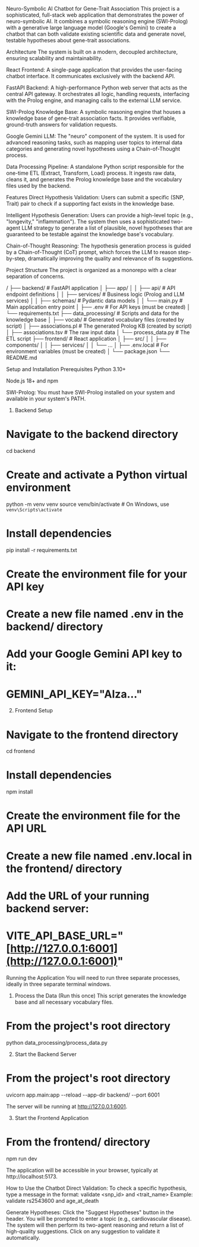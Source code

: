 Neuro-Symbolic AI Chatbot for Gene-Trait Association
This project is a sophisticated, full-stack web application that demonstrates the power of neuro-symbolic AI. It combines a symbolic reasoning engine (SWI-Prolog) with a generative large language model (Google's Gemini) to create a chatbot that can both validate existing scientific data and generate novel, testable hypotheses about gene-trait associations.

Architecture
The system is built on a modern, decoupled architecture, ensuring scalability and maintainability.

React Frontend: A single-page application that provides the user-facing chatbot interface. It communicates exclusively with the backend API.

FastAPI Backend: A high-performance Python web server that acts as the central API gateway. It orchestrates all logic, handling requests, interfacing with the Prolog engine, and managing calls to the external LLM service.

SWI-Prolog Knowledge Base: A symbolic reasoning engine that houses a knowledge base of gene-trait association facts. It provides verifiable, ground-truth answers for validation requests.

Google Gemini LLM: The "neuro" component of the system. It is used for advanced reasoning tasks, such as mapping user topics to internal data categories and generating novel hypotheses using a Chain-of-Thought process.

Data Processing Pipeline: A standalone Python script responsible for the one-time ETL (Extract, Transform, Load) process. It ingests raw data, cleans it, and generates the Prolog knowledge base and the vocabulary files used by the backend.

Features
Direct Hypothesis Validation: Users can submit a specific (SNP, Trait) pair to check if a supporting fact exists in the knowledge base.

Intelligent Hypothesis Generation: Users can provide a high-level topic (e.g., "longevity," "inflammation"). The system then uses a sophisticated two-agent LLM strategy to generate a list of plausible, novel hypotheses that are guaranteed to be testable against the knowledge base's vocabulary.

Chain-of-Thought Reasoning: The hypothesis generation process is guided by a Chain-of-Thought (CoT) prompt, which forces the LLM to reason step-by-step, dramatically improving the quality and relevance of its suggestions.

Project Structure
The project is organized as a monorepo with a clear separation of concerns.

/
├── backend/                  # FastAPI application
│   ├── app/
│   │   ├── api/              # API endpoint definitions
│   │   ├── services/         # Business logic (Prolog and LLM services)
│   │   ├── schemas/          # Pydantic data models
│   │   └── main.py           # Main application entry point
│   ├── .env                  # For API keys (must be created)
│   └── requirements.txt
├── data_processing/          # Scripts and data for the knowledge base
│   ├── vocab/                # Generated vocabulary files (created by script)
│   ├── associations.pl       # The generated Prolog KB (created by script)
│   ├── associations.tsv      # The raw input data
│   └── process_data.py       # The ETL script
├── frontend/                 # React application
│   ├── src/
│   │   ├── components/
│   │   ├── services/
│   │   └── ...
│   ├── .env.local            # For environment variables (must be created)
│   └── package.json
└── README.md

Setup and Installation
Prerequisites
Python 3.10+

Node.js 18+ and npm

SWI-Prolog: You must have SWI-Prolog installed on your system and available in your system's PATH.

1. Backend Setup
# Navigate to the backend directory
cd backend

# Create and activate a Python virtual environment
python -m venv venv
source venv/bin/activate  # On Windows, use `venv\Scripts\activate`

# Install dependencies
pip install -r requirements.txt

# Create the environment file for your API key
# Create a new file named .env in the backend/ directory
# Add your Google Gemini API key to it:
# GEMINI_API_KEY="AIza..."

2. Frontend Setup
# Navigate to the frontend directory
cd frontend

# Install dependencies
npm install

# Create the environment file for the API URL
# Create a new file named .env.local in the frontend/ directory
# Add the URL of your running backend server:
# VITE_API_BASE_URL="[http://127.0.0.1:6001](http://127.0.0.1:6001)"

Running the Application
You will need to run three separate processes, ideally in three separate terminal windows.

1. Process the Data (Run this once)
This script generates the knowledge base and all necessary vocabulary files.

# From the project's root directory
python data_processing/process_data.py

2. Start the Backend Server
# From the project's root directory
uvicorn app.main:app --reload --app-dir backend/ --port 6001

The server will be running at http://127.0.0.1:6001.

3. Start the Frontend Application
# From the frontend/ directory
npm run dev

The application will be accessible in your browser, typically at http://localhost:5173.

How to Use the Chatbot
Direct Validation: To check a specific hypothesis, type a message in the format:
validate <snp_id> and <trait_name>
Example: validate rs2543600 and age_at_death

Generate Hypotheses: Click the "Suggest Hypotheses" button in the header. You will be prompted to enter a topic (e.g., cardiovascular disease). The system will then perform its two-agent reasoning and return a list of high-quality suggestions. Click on any suggestion to validate it automatically.